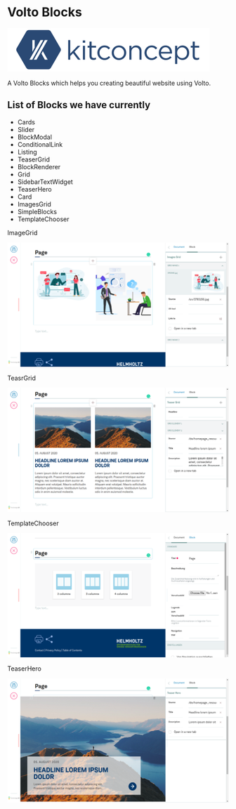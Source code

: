 # Volto Blocks

![kitconcept GmbH](https://raw.githubusercontent.com/kitconcept/volto-form-builder/master/kitconcept.png)

A Volto Blocks which helps you creating beautiful website using Volto.

## List of Blocks we have currently

- Cards
- Slider
- BlockModal
- ConditionalLink
- Listing
- TeaserGrid
- BlockRenderer
- Grid
- SidebarTextWidget
- TeaserHero
- Card
- ImagesGrid
- SimpleBlocks
- TemplateChooser

ImageGrid

![ImageGrid GmbH](https://raw.githubusercontent.com/kitconcept/volto-blocks/master/ImageGrid.png)

TeasrGrid

![TeasrGrid](https://raw.githubusercontent.com/kitconcept/volto-blocks/master/TeaserGrid.png)

TemplateChooser

![TemplateChooser](https://raw.githubusercontent.com/kitconcept/volto-blocks/master/TemplateChooser.png)

TeaserHero

![TeaserHero](https://raw.githubusercontent.com/kitconcept/volto-blocks/master/TeaserHero.png)
